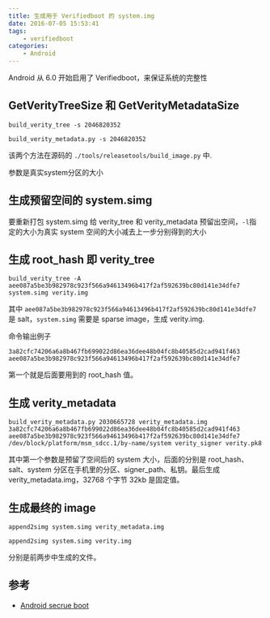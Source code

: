 ```yaml
---
title: 生成用于 Verifiedboot 的 system.img
date: 2016-07-05 15:53:41
tags:
    - verifiedboot
categories:
    - Android
---
```


Android 从 6.0 开始启用了 Verifiedboot，来保证系统的完整性

## GetVerityTreeSize 和 GetVerityMetadataSize

`build_verity_tree -s 2046820352`

`build_verity_metadata.py -s 2046820352`

该两个方法在源码的 `./tools/releasetools/build_image.py` 中.

参数是真实system分区的大小

## 生成预留空间的 system.simg

要重新打包 system.simg 给 verity_tree 和 verity_metadata 预留出空间，`-l`指定的大小为真实 system 空间的大小减去上一步分别得到的大小

<!--more-->

## 生成 root_hash 即 verity_tree

`build_verity_tree -A aee087a5be3b982978c923f566a94613496b417f2af592639bc80d141e34dfe7 system.simg verity.img`

其中 `aee087a5be3b982978c923f566a94613496b417f2af592639bc80d141e34dfe7` 是 salt，`system.simg` 需要是 sparse image，生成 verity.img.

命令输出例子

`3a82cfc74206a6a8b467fb699022d86ea36dee48b04fc8b40585d2cad941f463 aee087a5be3b982978c923f566a94613496b417f2af592639bc80d141e34dfe7`

第一个就是后面要用到的 root_hash 值。

## 生成 verity_metadata

`build_verity_metadata.py 2030665728 verity_metadata.img 3a82cfc74206a6a8b467fb699022d86ea36dee48b04fc8b40585d2cad941f463 aee087a5be3b982978c923f566a94613496b417f2af592639bc80d141e34dfe7 /dev/block/platform/msm_sdcc.1/by-name/system verity_signer verity.pk8`

其中第一个参数是预留了空间后的 system 大小，后面的分别是 root_hash、salt、system 分区在手机里的分区、signer_path、私钥。最后生成 verity_metadata.img，32768 个字节 32kb 是固定值。

## 生成最终的 image

`append2simg system.simg verity_metadata.img`

`append2simg system.simg verity.img`

分别是前两步中生成的文件。

## 参考

* [Android secrue boot](http://blog.andrsec.com/android/2015/04/10/android-boot-verity.html)